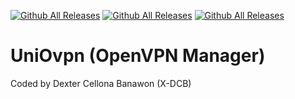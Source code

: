 [![Github All Releases](https://img.shields.io/github/downloads/X-DCB/UniOvpn/total.svg)]()
[![Github All Releases](https://img.shields.io/github/issues/X-DCB/UniOvpn)]()
[![Github All Releases](https://img.shields.io/github/stars/X-DCB/UniOvpn)]()
# UniOvpn (OpenVPN Manager)
Coded by Dexter Cellona Banawon (X-DCB)
